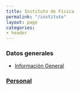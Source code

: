 ```yaml
---
title: Instituto de Física
permalink: "/instituto"
layout: page
categories:
- header
---
```

### Datos generales
* [Información General](files/general-info)

### [Personal](personal)



